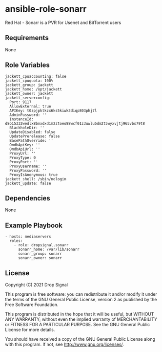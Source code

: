 # ansible-role-sonarr

Red Hat - Sonarr is a PVR for Usenet and BitTorrent users

## Requirements

None

## Role Variables

    jackett_cpuaccounting: false
    jackett_cpuquota: 100%
    jackett_group: jackett
    jackett_home: /opt/jackett
    jackett_owner: jackett
    jackett_serverconfig:
      Port: 9117
      AllowExternal: true
      APIKey: t0zpjpktkzx6ks5kiwk3diqp803phj7l
      AdminPassword: ''
      InstanceId: d8o15332wedlx8bnxdxd1m2ztoeo88wcf01z3uwlu5dm2t5wyxvjtj965vbs79t8
      BlackholeDir: ''
      UpdateDisabled: false
      UpdatePrerelease: false
      BasePathOverride: ''
      OmdbApiKey: ''
      OmdbApiUrl: ''
      ProxyUrl: ''
      ProxyType: 0
      ProxyPort: ''
      ProxyUsername: ''
      ProxyPassword: ''
      ProxyIsAnonymous: true
    jackett_shell: /sbin/nologin
    jackett_update: false

## Dependencies

None

## Example Playbook

    - hosts: mediaservers
      roles:
        - role: dropsignal.sonarr
          sonarr_home: /var/lib/sonarr
          sonarr_group: sonarr
          sonarr_owner: sonarr

## License

Copyright (C) 2021 Drop Signal

This program is free software: you can redistribute it and/or modify
it under the terms of the GNU General Public License, version 2 as published by
the Free Software Foundation.

This program is distributed in the hope that it will be useful,
but WITHOUT ANY WARRANTY; without even the implied warranty of
MERCHANTABILITY or FITNESS FOR A PARTICULAR PURPOSE. See the
GNU General Public License for more details.

You should have received a copy of the GNU General Public License
along with this program. If not, see <http://www.gnu.org/licenses/>.
